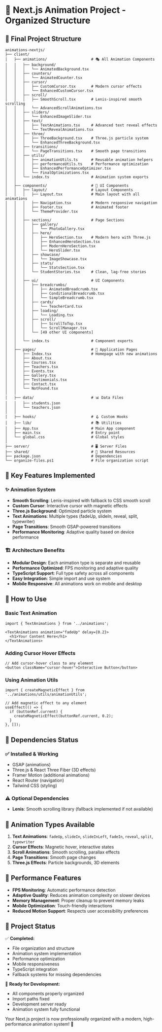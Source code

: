 # 🎨 Next.js Animation Project - Organized Structure

## 📁 **Final Project Structure**

```
animations-nextjs/
├── client/
│   ├── animations/                    # 🎭 All Animation Components
│   │   ├── background/
│   │   │   └── AnimatedBackground.tsx
│   │   ├── counters/
│   │   │   └── AnimatedCounter.tsx
│   │   ├── cursor/
│   │   │   ├── CustomCursor.tsx       # Modern cursor effects
│   │   │   └── EnhancedCustomCursor.tsx
│   │   ├── scroll/
│   │   │   ├── SmoothScroll.tsx       # Lenis-inspired smooth scrolling
│   │   │   └── AdvancedScrollAnimations.tsx
│   │   ├── sliders/
│   │   │   └── EnhancedImageSlider.tsx
│   │   ├── text/
│   │   │   ├── TextAnimations.tsx     # Advanced text reveal effects
│   │   │   └── TextRevealAnimations.tsx
│   │   ├── three/
│   │   │   ├── ThreeBackground.tsx    # Three.js particle system
│   │   │   └── EnhancedThreeBackground.tsx
│   │   ├── transitions/
│   │   │   └── PageTransitions.tsx    # Smooth page transitions
│   │   ├── utils/
│   │   │   ├── animationUtils.ts      # Reusable animation helpers
│   │   │   ├── performanceUtils.ts    # Performance optimization
│   │   │   ├── EnhancedPerformanceOptimizer.tsx
│   │   │   └── FinalOptimizations.tsx
│   │   └── index.ts                   # Animation system exports
│   │
│   ├── components/                    # 🧩 UI Components
│   │   ├── layout/                    # Layout Components
│   │   │   ├── Layout.tsx             # Main layout with all animations
│   │   │   ├── Navigation.tsx         # Modern responsive navigation
│   │   │   ├── Footer.tsx             # Animated footer
│   │   │   └── ThemeProvider.tsx
│   │   │
│   │   ├── sections/                  # Page Sections
│   │   │   ├── gallery/
│   │   │   │   └── PhotoGallery.tsx
│   │   │   ├── hero/
│   │   │   │   ├── HeroSection.tsx    # Modern hero with Three.js
│   │   │   │   ├── EnhancedHeroSection.tsx
│   │   │   │   ├── ModernHeroSection.tsx
│   │   │   │   └── HeroSlider.tsx
│   │   │   ├── showcase/
│   │   │   │   └── ImageShowcase.tsx
│   │   │   ├── stats/
│   │   │   │   └── StatsSection.tsx
│   │   │   └── StudentStories.tsx     # Clean, lag-free stories
│   │   │
│   │   ├── ui/                        # UI Components
│   │   │   ├── breadcrumbs/
│   │   │   │   ├── AnimatedBreadcrumb.tsx
│   │   │   │   ├── ConditionalBreadcrumb.tsx
│   │   │   │   └── SimpleBreadcrumb.tsx
│   │   │   ├── cards/
│   │   │   │   └── TeacherCard.tsx
│   │   │   ├── loading/
│   │   │   │   └── Loading.tsx
│   │   │   ├── scroll/
│   │   │   │   ├── ScrollToTop.tsx
│   │   │   │   └── ScrollManager.tsx
│   │   │   └── [49 other UI components]
│   │   │
│   │   └── index.ts                   # Component exports
│   │
│   ├── pages/                         # 📄 Application Pages
│   │   ├── Index.tsx                  # Homepage with new animations
│   │   ├── About.tsx
│   │   ├── Courses.tsx
│   │   ├── Teachers.tsx
│   │   ├── Events.tsx
│   │   ├── Gallery.tsx
│   │   ├── Testimonials.tsx
│   │   ├── Contact.tsx
│   │   └── NotFound.tsx
│   │
│   ├── data/                          # 📊 Data Files
│   │   ├── students.json
│   │   └── teachers.json
│   │
│   ├── hooks/                         # 🪝 Custom Hooks
│   ├── lib/                           # 📚 Utilities
│   ├── App.tsx                        # Main App component
│   ├── main.tsx                       # Entry point
│   └── global.css                     # Global styles
│
├── server/                            # 🖥️ Server Files
├── shared/                            # 🤝 Shared Resources
├── package.json                       # Dependencies
└── organize-files.ps1                 # File organization script
```

## 🎯 **Key Features Implemented**

### ✨ **Animation System**
- **Smooth Scrolling**: Lenis-inspired with fallback to CSS smooth scroll
- **Custom Cursor**: Interactive cursor with magnetic effects
- **Three.js Background**: Optimized particle system
- **Text Animations**: Multiple types (fadeUp, slideIn, reveal, split, typewriter)
- **Page Transitions**: Smooth GSAP-powered transitions
- **Performance Monitoring**: Adaptive quality based on device performance

### 🏗️ **Architecture Benefits**
- **Modular Design**: Each animation type is separate and reusable
- **Performance Optimized**: FPS monitoring and adaptive quality
- **TypeScript Support**: Full type safety across all components
- **Easy Integration**: Simple import and use system
- **Mobile Responsive**: All animations work on mobile and desktop

## 🚀 **How to Use**

### **Basic Text Animation**
```tsx
import { TextAnimations } from '../animations';

<TextAnimations animation="fadeUp" delay={0.2}>
  <h1>Your Content Here</h1>
</TextAnimations>
```

### **Adding Cursor Hover Effects**
```tsx
// Add cursor-hover class to any element
<button className="cursor-hover">Interactive Button</button>
```

### **Using Animation Utils**
```tsx
import { createMagneticEffect } from '../animations/utils/animationUtils';

// Add magnetic effect to any element
useEffect(() => {
  if (buttonRef.current) {
    createMagneticEffect(buttonRef.current, 0.2);
  }
}, []);
```

## 🔧 **Dependencies Status**

### ✅ **Installed & Working**
- GSAP (animations)
- Three.js & React Three Fiber (3D effects)
- Framer Motion (additional animations)
- React Router (navigation)
- Tailwind CSS (styling)

### ⚠️ **Optional Dependencies**
- **Lenis**: Smooth scrolling library (fallback implemented if not available)

## 🎨 **Animation Types Available**

1. **Text Animations**: `fadeUp`, `slideIn`, `slideInLeft`, `fadeIn`, `reveal`, `split`, `typewriter`
2. **Cursor Effects**: Magnetic hover, interactive states
3. **Scroll Animations**: Smooth scrolling, parallax effects
4. **Page Transitions**: Smooth page changes
5. **Three.js Effects**: Particle backgrounds, 3D elements

## 📱 **Performance Features**

- **FPS Monitoring**: Automatic performance detection
- **Adaptive Quality**: Reduces animation complexity on slower devices
- **Memory Management**: Proper cleanup to prevent memory leaks
- **Mobile Optimization**: Touch-friendly interactions
- **Reduced Motion Support**: Respects user accessibility preferences

## 🎉 **Project Status**

✅ **Completed:**
- File organization and structure
- Animation system implementation
- Performance optimization
- Mobile responsiveness
- TypeScript integration
- Fallback systems for missing dependencies

🔄 **Ready for Development:**
- All components properly organized
- Import paths fixed
- Development server ready
- Animation system fully functional

Your Next.js project is now professionally organized with a modern, high-performance animation system! 🚀
